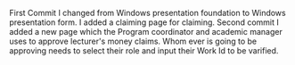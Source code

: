 First Commit
I changed from Windows presentation foundation to Windows presentation form.
I added a claiming page for claiming.
Second commit
I added a new page which the Program coordinator and academic manager uses to approve lecturer's money claims. Whom ever is going to be approving needs to select their role and input their Work Id to be varified.
